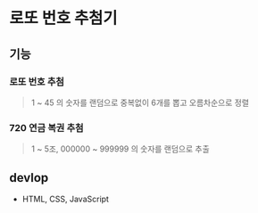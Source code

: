 # 로또 번호 추첨기

## 기능

### 로또 번호 추첨
> 1 ~ 45 의 숫자를 랜덤으로 중복없이 6개를 뽑고 오름차순으로 정렬

### 720 연금 복권 추첨
> 1 ~ 5조, 000000 ~ 999999 의 숫자를 랜덤으로 추출

## devlop
* HTML, CSS, JavaScript
